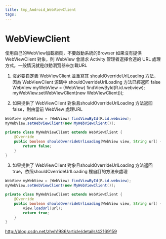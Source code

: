 ```yaml
---
title: tmp_Android_WebViewClient
tags:
---
```

WebViewClient
===

使用自己的WebView加載網頁，不要啟動系統的Browser
如果沒有提供 WebViewClient 對象，則 WebView 會請求 Activity 管理者選擇合適的 URL 處理方式，一般情況就是啟動瀏覽器來加載URL
1. 沒必要自定義 WebViewClient 並重寫其 shouldOverrideUrlLoading 方法，因為 WebViewClient 源碼中 shouldOverrideUrlLoading 方法已經返回 false
WebView myWebView = (WebView) findViewById(R.id.webview);  
myWebView.setWebViewClient(new WebViewClient()); 

2. 如果提供了 WebViewClient 對象且shouldOverrideUrlLoading 方法返回 false，則由當前 WebView 處理URL
```java
WebView myWebView = (WebView) findViewById(R.id.webview);  
myWebView.setWebViewClient(new MyWebViewClient()); 

private class MyWebViewClient extends WebViewClient {
    @Override
    public boolean shouldOverrideUrlLoading(WebView view, String url) {
        return false;
    }
}
```

3. 如果提供了 WebViewClient 對象且shouldOverrideUrlLoading 方法返回 true，依照shouldOverrideUrlLoading 裡自訂的方法來處理
```java
WebView myWebView = (WebView) findViewById(R.id.webview);  
myWebView.setWebViewClient(new MyWebViewClient()); 

private class MyWebViewClient extends WebViewClient {
    @Override
    public boolean shouldOverrideUrlLoading(WebView view, String url) {
        view.loadUrl(url);
        return true;
    }
}
```

http://blog.csdn.net/zhyh1986/article/details/42169159